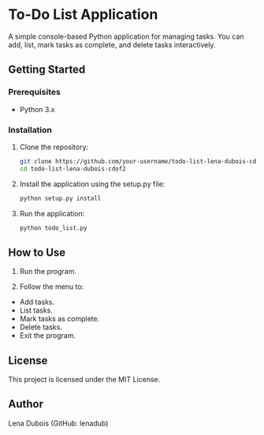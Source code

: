 # To-Do List Application

A simple console-based Python application for managing tasks. You can add, list, mark tasks as complete, and delete tasks interactively.

## Getting Started

### Prerequisites
- Python 3.x 

### Installation
1. Clone the repository:
   ```bash
   git clone https://github.com/your-username/todo-list-lena-dubois-cdof2.git
   cd todo-list-lena-dubois-cdof2
   ```
2. Install the application using the setup.py file:
   ```bash
   python setup.py install
   ```
3. Run the application:
   ```bash
   python todo_list.py
   ```
## How to Use
1. Run the program.

2. Follow the menu to:

* Add tasks.
* List tasks.
* Mark tasks as complete.
* Delete tasks.
* Exit the program.

## License
This project is licensed under the MIT License.

## Author
Lena Dubois (GitHub: lenadub)

